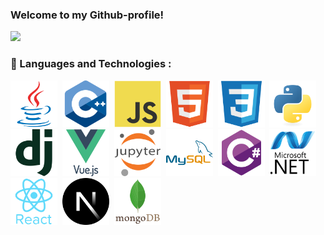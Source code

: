 ### Welcome to my Github-profile!


<img src="https://github-readme-stats.vercel.app/api?username=HolyBarrel&show_icons=true&theme=algolia" width="400">


### :briefcase: Languages and Technologies :
<div>
  <img src="https://github.com/devicons/devicon/blob/master/icons/java/java-original.svg" title="Java" alt="Java" width="75" height="75"/>&nbsp;
  <img src="https://github.com/devicons/devicon/blob/master/icons/cplusplus/cplusplus-original.svg" title="Cpp" alt="Cplusplus" width="75" height="75"/>&nbsp;
  <img src="https://github.com/devicons/devicon/blob/master/icons/javascript/javascript-original.svg" title="JS" alt="javascript" width="75" height="75"/>&nbsp;
  <img src="https://github.com/devicons/devicon/blob/master/icons/html5/html5-original.svg" title="HTML5" alt="HTML5" width="75" height="75"/>&nbsp;
  <img src="https://github.com/devicons/devicon/blob/master/icons/css3/css3-original.svg" title="CSS" alt="CSS" width="75" height="75"/>&nbsp;
  <img src="https://github.com/devicons/devicon/blob/master/icons/python/python-original.svg" title="Python" alt="Python" width="75" height="75"/>&nbsp;
  <img src="https://github.com/devicons/devicon/blob/master/icons/django/django-plain.svg" title="Django" alt="Django" width="75" height="75"/>&nbsp;
  <img src="https://github.com/devicons/devicon/blob/master/icons/vuejs/vuejs-original-wordmark.svg" title="Vue" alt="Vue" width="75" height="75"/>&nbsp;
  <img src="https://github.com/devicons/devicon/blob/master/icons/jupyter/jupyter-original-wordmark.svg" title="Jupyter" alt="Jupyter" width="75 height="75"/>&nbsp;
  <img src="https://github.com/devicons/devicon/blob/master/icons/mysql/mysql-original-wordmark.svg" title="MySQL" alt="MySQL" width="75" height="75/>&nbsp;
  <img src="https://github.com/devicons/devicon/blob/master/icons/debian/debian-original.svg" title="Debian" alt="debian" width="75" height="75"/>&nbsp;
  <img src="https://github.com/devicons/devicon/blob/master/icons/csharp/csharp-original.svg" title="Csharp" alt="csharp" width="75" height="75"/>&nbsp;
  <img src="https://github.com/devicons/devicon/blob/master/icons/dot-net/dot-net-original-wordmark.svg" title="Dotnet" alt="dotnet" width="75" height="75"/>&nbsp;
  <img src="https://github.com/devicons/devicon/blob/master/icons/react/react-original-wordmark.svg" title="React" alt="react" width="75" height="75"/>&nbsp;
  <img src="https://github.com/devicons/devicon/blob/master/icons/nextjs/nextjs-original.svg" title="Nextjs" alt="nextjs" width="75" height="75"/>&nbsp;
  <img src="https://github.com/devicons/devicon/blob/master/icons/mongodb/mongodb-original-wordmark.svg" title="MongoDB" alt="mongodb" width="75" height="75"/>&nbsp;
  
  
 
</div>
